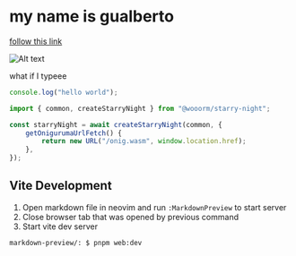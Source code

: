 # my name is gualberto

[follow this link](http://hello)

![Alt text](https://www.digitalocean.com/_next/static/media/intro-to-cloud.d49bc5f7.jpeg)

what if I typeee

```ts
console.log("hello world");
```

```typescript
import { common, createStarryNight } from "@wooorm/starry-night";

const starryNight = await createStarryNight(common, {
    getOnigurumaUrlFetch() {
        return new URL("/onig.wasm", window.location.href);
    },
});
```

## Vite Development

1. Open markdown file in neovim and run `:MarkdownPreview` to start server
2. Close browser tab that was opened by previous command
3. Start vite dev server

```bash
markdown-preview/: $ pnpm web:dev
```
